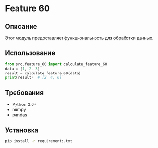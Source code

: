 # Feature 60
## Описание
Этот модуль предоставляет функциональность для обработки данных.
## Использование
```python
from src.feature_60 import calculate_feature_60
data = [1, 2, 3]
result = calculate_feature_60(data)
print(result)  # [2, 4, 6]
```
## Требования
- Python 3.6+
- numpy
- pandas
## Установка
```bash
pip install -r requirements.txt
```
